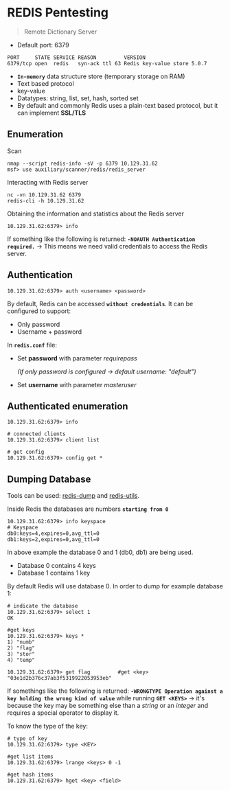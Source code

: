 # REDIS Pentesting
> Remote Dictionary Server
* Default port: 6379 
```console
PORT     STATE SERVICE REASON         VERSION
6379/tcp open  redis   syn-ack ttl 63 Redis key-value store 5.0.7
```
* **`In-memory`** data structure store (temporary storage on RAM)
* Text based protocol
* key-value
* Datatypes: string, list, set, hash, sorted set
* By default and commonly Redis uses a plain-text based protocol, but it can implement **SSL/TLS**

## Enumeration
Scan
```console
nmap --script redis-info -sV -p 6379 10.129.31.62
msf> use auxiliary/scanner/redis/redis_server
```
Interacting with Redis server 
```console
nc -vn 10.129.31.62 6379
redis-cli -h 10.129.31.62
```
Obtaining the information and statistics about the Redis server
```console
10.129.31.62:6379> info
```
If something like the following is returned: **`-NOAUTH Authentication required.`** -> This means we need valid credentials to access the Redis server.
## Authentication

```console
10.129.31.62:6379> auth <username> <password> 
```
By default, Redis can be accessed **`without credentials`**. It can be configured to support:
* Only password
* Username + password

In **`redis.conf`** file:
* Set **password** with parameter *requirepass*
  
  *(If only password is configured -> default username: "default")*
* Set **username** with parameter *masteruser*

## Authenticated enumeration
```console
10.129.31.62:6379> info

# connected clients
10.129.31.62:6379> client list

# get config
10.129.31.62:6379> config get *
```

## Dumping Database
Tools can be used: [redis-dump](https://www.npmjs.com/package/redis-dump) and [redis-utils](https://www.npmjs.com/package/redis-dump).

Inside Redis the databases are numbers **`starting from 0`**
```console
10.129.31.62:6379> info keyspace
# Keyspace
db0:keys=4,expires=0,avg_ttl=0
db1:keys=2,expires=0,avg_ttl=0
```
In above example the database 0 and 1 (db0, db1) are being used.
* Database 0 contains 4 keys
* Database 1 contains 1 key
  
By default Redis will use database 0. In order to dump for example database 1:
```console
# indicate the database
10.129.31.62:6379> select 1
OK

#get keys
10.129.31.62:6379> keys *
1) "numb"
2) "flag"
3) "stor"
4) "temp"

10.129.31.62:6379> get flag         #get <key>
"03e1d2b376c37ab3f5319922053953eb"

```
If somethings like the following is returned: **`-WRONGTYPE Operation against a key holding the wrong kind of value`** while running **`GET <KEYS>`** -> it's because the key may be something else than a *string* or an *integer* and requires a special operator to display it.

To know the type of the key:
```console
# type of key
10.129.31.62:6379> type <KEY>

#get list items
10.129.31.62:6379> lrange <keys> 0 -1

#get hash items
10.129.31.62:6379> hget <key> <field>
```
